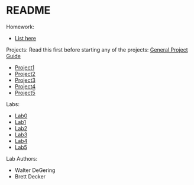 # README

Homework:
- [List here](/Homework)

Projects:
Read this first before starting any of the projects: [General Project Guide](/Guides/General-Project-Guide.md)
- [Project1](/Projects/Project1)
- [Project2](/Projects/Project2)
- [Project3](/Projects/Project3)
- [Project4](/Projects/Project4)
- [Project5](/Projects/Project5)

Labs:
- [Lab0](/Labs/Lab0)
- [Lab1](/Labs/Lab1)
- [Lab2](/Labs/Lab2)
- [Lab3](/Labs/Lab3)
- [Lab4](/Labs/Lab4)
- [Lab5](/Labs/Lab5)

Lab Authors:
- Walter DeGering
- Brett Decker
